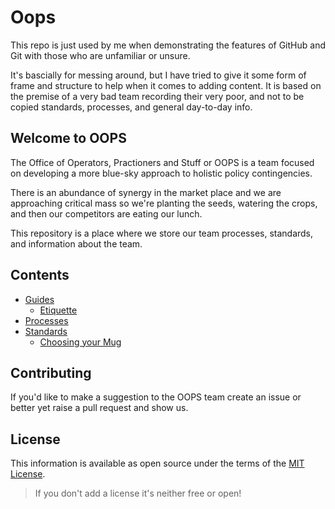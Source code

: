 # Oops

This repo is just used by me when demonstrating the features of GitHub and Git with those who are unfamiliar or unsure.

It's bascially for messing around, but I have tried to give it some form of frame and structure to help when it comes to adding content. It is based on the premise of a very bad team recording their very poor, and not to be copied standards, processes, and general day-to-day info.

## Welcome to OOPS

The Office of Operators, Practioners and Stuff or OOPS is a team focused on developing a more blue-sky approach to holistic policy contingencies.

There is an abundance of synergy in the market place and we are approaching critical mass so we're planting the seeds, watering the crops, and then our competitors are eating our lunch.

This repository is a place where we store our team processes, standards, and information about the team.

## Contents

- [Guides](/guides)
  - [Etiquette](/guides/etiquette.md)
- [Processes](/processes)
- [Standards](/standards)
  - [Choosing your Mug](/standards/choosing_your_mug.md)
  
## Contributing

If you'd like to make a suggestion to the OOPS team create an issue or better yet raise a pull request and show us.

## License

This information is available as open source under the terms of the [MIT License](http://opensource.org/licenses/MIT).

> If you don't add a license it's neither free or open!
